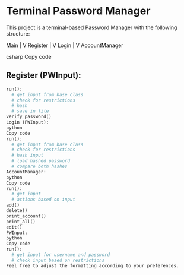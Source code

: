 # Terminal Password Manager

This project is a terminal-based Password Manager with the following structure:

Main
|
V
Register
|
V
Login
|
V
AccountManager

csharp
Copy code

## Register (PWInput):
```python
run():
  # get input from base class 
  # check for restrictions
  # hash
  # save in file
verify_password()
Login (PWInput):
python
Copy code
run():
  # get input from base class 
  # check for restrictions
  # hash input
  # load hashed password
  # compare both hashes
AccountManager:
python
Copy code
run():
  # get input
  # actions based on input
add()
delete()
print_account()
print_all()
edit()
PWInput:
python
Copy code
run():
  # get input for username and password
  # check input based on restrictions
Feel free to adjust the formatting according to your preferences.





